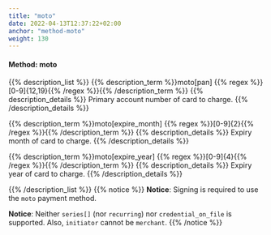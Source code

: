 ```yaml
---
title: "moto"
date: 2022-04-13T12:37:22+02:00
anchor: "method-moto"
weight: 130
---
```

#### Method: moto

{{% description_list %}}
{{% description_term %}}moto[pan]  {{% regex %}}[0-9]{12,19}{{% /regex %}}{{% /description_term %}}
{{% description_details %}}
Primary account number of card to charge.
{{% /description_details %}}

{{% description_term %}}moto[expire_month]  {{% regex %}}[0-9]{2}{{% /regex %}}{{% /description_term %}}
{{% description_details %}}
Expiry month of card to charge.
{{% /description_details %}}

{{% description_term %}}moto[expire_year]  {{% regex %}}[0-9]{4}{{% /regex %}}{{% /description_term %}}
{{% description_details %}}
Expiry year of card to charge.
{{% /description_details %}}

{{% /description_list %}}
{{% notice %}}
**Notice**: Signing is required to use the `moto` payment method.

**Notice**: Neither `series[]` (nor `recurring`) nor `credential_on_file` is supported. Also, `initiator` cannot be `merchant`. 
{{% /notice %}}
